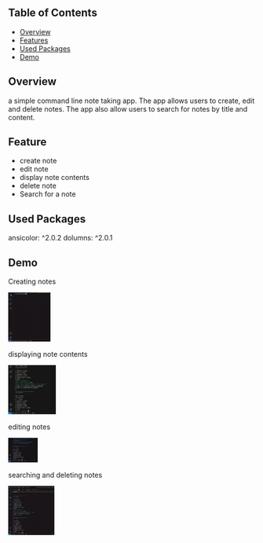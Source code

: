 

## Table of Contents

- [Overview](#overview)
- [Features](#Feature)
- [Used Packages](#Packages-used)
- [Demo](#Demo)


## Overview

 a simple command line note taking app. The app  allows users to create, edit and delete notes. The app  also allow users to search for notes by title and content.

## Feature

- create note
- edit note
- display note contents
- delete note
- Search for a note


## Used Packages
  ansicolor: ^2.0.2
  dolumns: ^2.0.1


## Demo

Creating notes


<img src="readme/add note demo.gif" style="max-width: 100px; max-height: 100px;" alt="add note demo">





displaying note contents


<img src="readme/display note demo.gif" style="max-width: 100px; max-height: 100px;" alt="add note demo">





editing notes


<img src="readme/edit note demo.gif" style="max-width: 60px; max-height: 60px;" alt="add note demo">




searching and deleting notes 


<img src="readme/search and delete note demo (2).gif" style="max-width: 100px; max-height: 100px;" alt="add note demo">
